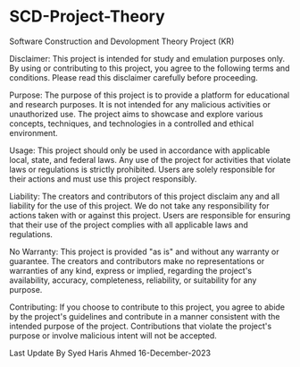 # SCD-Project-Theory
Software Construction and Devolopment Theory Project (KR)


Disclaimer:
This project is intended for study and emulation purposes only. By using or contributing to this project, you agree to the following terms and conditions. Please read this disclaimer carefully before proceeding.

Purpose:
The purpose of this project is to provide a platform for educational and research purposes. It is not intended for any malicious activities or unauthorized use. The project aims to showcase and explore various concepts, techniques, and technologies in a controlled and ethical environment.

Usage:
This project should only be used in accordance with applicable local, state, and federal laws. Any use of the project for activities that violate laws or regulations is strictly prohibited. Users are solely responsible for their actions and must use this project responsibly.

Liability:
The creators and contributors of this project disclaim any and all liability for the use of this project. We do not take any responsibility for actions taken with or against this project. Users are responsible for ensuring that their use of the project complies with all applicable laws and regulations.

No Warranty:
This project is provided "as is" and without any warranty or guarantee. The creators and contributors make no representations or warranties of any kind, express or implied, regarding the project's availability, accuracy, completeness, reliability, or suitability for any purpose.

Contributing:
If you choose to contribute to this project, you agree to abide by the project's guidelines and contribute in a manner consistent with the intended purpose of the project. Contributions that violate the project's purpose or involve malicious intent will not be accepted.

Last Update By
Syed Haris Ahmed
16-December-2023
